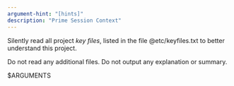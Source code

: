 ```yaml
---
argument-hint: "[hints]"
description: "Prime Session Context"
---
```


Silently read all project *key files*,
listed in the file @etc/keyfiles.txt
to better understand this project.

Do not read any additional files.
Do not output any explanation or summary.

$ARGUMENTS

